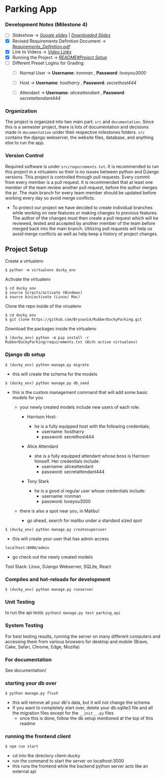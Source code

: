 # Parking App

### Development Notes (Milestone 4)
- [ ] Slideshow -> [*Google slides*](https://docs.google.com/presentation/d/1GWw_pTDYgEXGQ_F43PeJoPBTckTWWnD7qIIA1loSpC4/edit#slide=id.gd3169a826c_0_114) | [*Downloaded Slides*](https://github.com/Bryson14/RubberDuckyParking/tree/main/documentation/homework_milestones/milestone4)
- [x] Revised Requirements Definition Document -> [*Requirements_Definition.pdf*](https://github.com/Bryson14/RubberDuckyParking/blob/main/documentation/homework_milestones/milestone4/requirements_definition_group_6.pdf)
- [x] Link to Videos ->   [*Video Links*](https://github.com/Bryson14/RubberDuckyParking/blob/main/documentation/homework_milestones/milestone4/links_for_videos.md)
- [x] Running the Project -> [*README#Project Setup*](https://github.com/Bryson14/RubberDuckyParking#user-content-project-setup)
- [ ] Different Preset Logins for Grading:  
  - [ ] Normal User -> **Username**: *ironman* , **Password**: *loveyou3000*
  - [ ] Host -> **Username**: *hostharry* , **Password**: *secrethost444*
  - [ ] Attendant -> **Username**: *aliceattendant* , **Password**: *secretattendant444*



### Organization
The project is organized into two main part: `src` and `documentation`. Since this is a semester project, there is lots of documentation and decisions made in `documentation` under their respective milestones folders. `src` contains the django webserver, the website files, database, and anything else to run the app.

### Version Control
Required software is under `src/requirements.txt`. It is recommended to run this project in a virtualenv so their is no issues between python and DJango versions.
This project is controlled through pull requests. Every commit from every member is a pull request. It is recommended that at
least one member of the team review another pull request, before the author merges the pr. The main branch
for every team member should be updated before working every day so avoid merge conflicts.

- To protect our project we have decided to create individual branches while working on new features or making changes to previous features.  The author of the changes must then create a pull request which will be reviewed, tested and accepted by another member of the team before merged back into the main branch.  Utilizing pull requests will help us avoid merge conflicts as well as help keep a history of project changes.

## Project Setup

Create a virtualenv 
```
$ python -m virtualenv ducky_env
```

Activate the virtualenv
```
$ cd ducky_env
$ source Scrpits/activate (Windows)
$ source bin/activate (Linux/ Mac)
```


Clone the repo inside of the virualenv
```
$ cd ducky_env
$ git clone https://github.com/Bryson14/RubberDuckyParking.git
```
Download the packages inside the virtualenv

```
$ (ducky_env) python -m pip install -r RubberDuckyParking/requirements.txt (With active virtualenv)
```

### Django db setup
```
$ (ducky_env) python manage.py migrate
```
- this will create the schema for the models
```
$ (ducky_env) python manage.py db_seed
```
- this is the custom management command that will add some basic models for you

  - your newly created models include new users of each role:
    - Harrison Host:
      - he is a fully equipped host with the following credentials; 
        - username: hostharry
        - password: secrethost444

    - Alice Attendant
      - she is a fully equipped attendant whose boss is Harrison himself. Her credentials include:
        - username: aliceattendant
        - password: secretattendant444

    - Tony Stark
      - he is a good ol regular user whose credentials include:
        - username: ironman
        - password: loveyou3000

  - there is also a spot near you, in Malibu!
    - go ahead, search for malibu under a standard sized spot
      
```
$ (ducky_env) python manage.py createsuperuser
```
- this will create your user that has admin access
```
localhost:8000/admin
```
- go check out the newly created models

Tool Stack:
Linux, DJango Webserver, SQLite, React

### Compiles and hot-reloads for development
```
$ (ducky_env) python manage.py runserver
```

### Unit Testing
to run the api tests:  `python3 manage.py test parking_api`

### System Testing
For best testing results, running the server on many different computers and accessing them from various browsers for desktop and mobile (Brave, Cake, Safari, Chrome, Edge, Mozilla)

### For documentation
See documentation/

### starting your db over
```
$ python manage.py flush
```
- this will remove all your db's data, but it will not change the schema
- If you want to completely start over, delete your db.sqlite3 file and all the migration files except for the `__init__.py` files
    - once this is done, follow the db setup mentioned at the top of this readme

### running the frontend client
```
$ npm run start
```
- cd into the directory client-ducky
- run the command to start the server on localhost:3000
- this runs the frontend while the backend python server acts like an external api    
